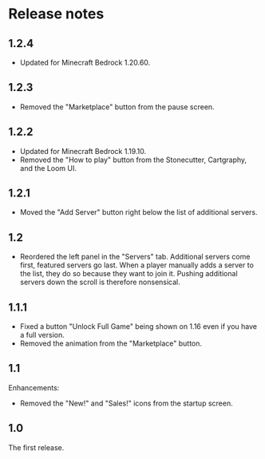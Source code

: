 # Release notes

## 1.2.4

* Updated for Minecraft Bedrock 1.20.60.

## 1.2.3

* Removed the "Marketplace" button from the pause screen.

## 1.2.2

* Updated for Minecraft Bedrock 1.19.10.
* Removed the "How to play" button from the Stonecutter, Cartgraphy, and
  the Loom UI.

## 1.2.1

* Moved the "Add Server" button right below the list of additional
  servers.

## 1.2

* Reordered the left panel in the "Servers" tab. Additional servers
  come first, featured servers go last. When a player manually adds a
  server to the list, they do so because they want to join it. Pushing
  additional servers down the scroll is therefore nonsensical.

## 1.1.1

* Fixed a button "Unlock Full Game" being shown on 1.16 even if you
  have a full version.
* Removed the animation from the "Marketplace" button.

## 1.1

Enhancements:

* Removed the "New!" and "Sales!" icons from the startup screen.

## 1.0

The first release.
